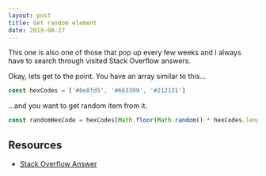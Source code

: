 ```yaml
---
layout: post
title: Get random element
date: 2019-08-27
---
```


This one is also one of those that pop up every few weeks and I always have to search through visited Stack Overflow answers.

Okay, lets get to the point. You have an array similar to this...

```js
const hexCodes = ['#0e8fd5', '#663399', '#212121']
```

...and you want to get random item from it.

```js
const randomHexCode = hexCodes[Math.floor(Math.random() * hexCodes.length)]
```

## Resources

- [Stack Overflow Answer](https://stackoverflow.com/a/5915122/11197595)

